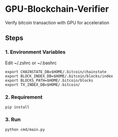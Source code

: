 # GPU-Blockchain-Verifier
Verify bitcoin transaction with GPU for acceleration

## Steps
### 1. Environment Variables
Edit ~/.zshrc or ~/.bashrc
```shell
export CHAINSTATE_DB=$HOME/.bitcoin/chainstate
export BLOCK_INDEX_DB=$HOME/.bitcoin/blocks/index
export BLOCKS_PATH=$HOME/.bitcoin/blocks
export TX_INDEX_DB=$HOME/.bitcoin/
```

### 2. Requirement
```shell
pip install
```

### 3. Run
```shell
python cmd/main.py
```
